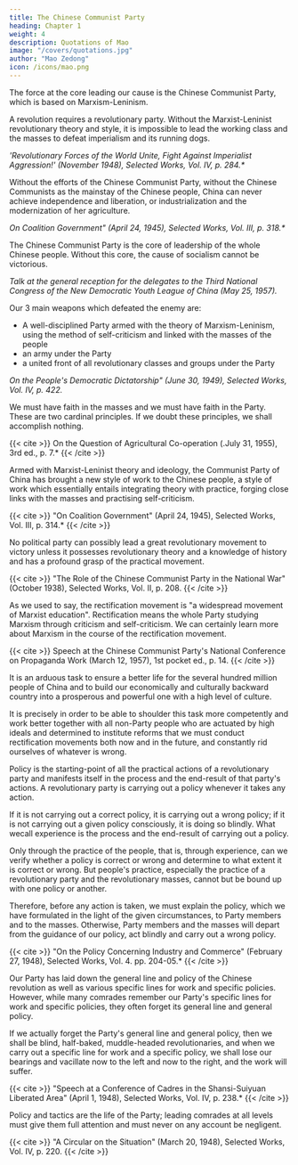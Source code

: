 ```yaml
---
title: The Chinese Communist Party
heading: Chapter 1
weight: 4
description: Quotations of Mao
image: "/covers/quotations.jpg"
author: "Mao Zedong"
icon: /icons/mao.png
---
```


<!-- Quotations from Chairman Mao Tse-tung is a book of statements from
speeches and writings by Mao Tse-tung (now romanized as Mao Zedong),
the former Chairman of the Communist Party of China, published from 1964
to about 1976 and widely distributed during China's Cultural Revolution.
Billions were produced, the most popular versions being in bright red
covers in small sizes that could be easily carried, becoming commonly
known internationally as The Little Red Book.Quotations from: 1927 - 1964
First Published: 1966
Publisher: Peking Foreign Languages Press
Transcribed & marked up by David Quentin and Brian Baggins for the Marxists Internet
Archive, and converted to ebook format in 2019.Unless otherwise stated, the page number given for the source of a quotation
refers to the first English edition of the book or pamphlet cited as published
by the Foreign Languages Press, Peking.
In cases where a word or phrase linked to the preceding text has been
omitted in the opening sentence of the quotation, an asterisk is placed after
the source. This is also done in a number of places where the English
rendering has been reworded to make up for omission of context or to
improve the translation.C ONTENTS
Cover
Foreword to the Second Edition
1. The Communist Party
2. Classes and Class Struggle
3. Socialism and Communism
4. The Correct Handling of Contradictions Among the People
5. War and Peace
6. Imperialism and All Reactionaries are Paper Tigers
7. Dare To Struggle and Dare To Win
8. People's War
9. The People's Army
10. Leadership of Party Committees
11. The Mass Line
12. Political Work
13. Relations Between Officers and Men
14. Relations Between the Army and the People
15. Democracy in the Three Main Fields
16. Education and the Training of Troops
17. Serving the People
18. Patriotism and Internationalism
19. Revolutionary Heroism
20. Building Our Country Through Diligence and Frugality
21. Self-Reliance and Arduous Struggle
22. Methods of Thinking and Methods of Work
23. Investigation and Study
24. Correcting Mistaken Ideas
25. Unity
26. Discipline
27. Criticism and Self-Criticism
28. Communists
29. Cadres
30. Youth
31. Women32. Culture and Art
33. StudyF OREWORD TO THE S ECOND E DITION
Comrade Mao Tse-tung is the greatest Marxist-Leninist of our era. He has
inherited, defended and developed Marxism-Leninism with genius, creatively
and comprehensively and has brought it to a higher and completely new
stage.
Mao Tse-tung's thought is Marxism-Leninism of the era in which
imperialism is heading for total collapse and socialism is advancing to world-
wide victory. It is a powerful ideological weapon for opposing imperialism
and for opposing revisionism and dogmatism. Mao Tse-tung's thought is the
guiding principle for all the work of the Party, the army and the country.
Therefore, the most fundamental task in our Party's political and
ideological work is at all times to hold high the great red banner of Mao Tse-
tung's thought, to arm the minds of the people throughout the country with it
and to persist in using it to command every field of activity. The broad
masses of the workers, peasants and soldiers and the broad ranks of the
revolutionary cadres and the intellectuals should really master Mao Tse-
tung's thought; they should all study Chairman Mao's writings, follow his
teachings, act according to his instructions and be his good fighters.
In studying the works of Chairman Mao, one should have specific
problems in mind, study and apply his works in a creative way, combine
study with application, first study what must be urgently applied so as to get
quick results, and strive hard to apply what one is studying. In order really to
master Mao Tse-tung's thought, it is essential to study many of Chairman
Mao's basic concepts over and over again, and it is best to memorize
important statements and study and apply them repeatedly. The newspapers
should regularly carry quotations from Chairman Mao relevant to current
issues for readers to study and apply.
The experience of the broad masses in their creative study and application
of Chairman Mao's works in the last few years has proved that to study
selected quotations from Chairman Mao with specific problems in mind is a
good way to learn Mao Tse-tung's thought, a method conducive to quick
results.
We have compiled Quotations from Chairman Mao Tse-tung in order tohelp the broad masses learn Mao Tse-tung's thought more effectively. In
organizing their study, units should select passages that are relevant to the
situation, their tasks, the current thinking of their personnel, and the state of
their work.
In our great motherland, a new era is emerging in which the workers,
peasants and soldiers are grasping Marxism-Leninism, Mao Tse-tung's
thought. Once Mao Tse-tung's thought is grasped by the broad masses, it
becomes an inexhaustible source of strength and a spiritual atom bomb of
infinite power. The large-scale publication of Quotations from Chairman
Mao Tse-tung is a vital measure for enabling the broad masses to grasp Mao
Tse-tung's thought and for promoting the revolutionization of our people's
thinking. It is our hope that all comrades will learn earnestly and diligently,
bring about a new nation-wide high tide in the creative study and application
of Chairman Mao's works and, under the great red banner of Mao Tse-tung's
thought, strive to build our country into a great socialist state with modern
agriculture, modern industry, modern science and culture and modern
national defence!
Lin Piao
December 16, 1966 -->


The force at the core leading our cause is the Chinese Communist Party, which is based on Marxism-Leninism.

<!-- Opening address at the First Session of the First National People's Congress of the
People's Republic of China (September 15, 1954). -->

A revolution requires a revolutionary party. Without the Marxist-Leninist revolutionary theory and style, it is impossible to lead the working class and the masses to defeat imperialism and its running dogs.

<cite>'Revolutionary Forces of the World Unite, Fight Against Imperialist Aggression!' (November 1948), Selected Works, Vol. IV, p. 284.*</cite>


Without the efforts of the Chinese Communist Party, without the Chinese Communists as the mainstay of the Chinese people, China can never achieve independence and liberation, or industrialization and the modernization of her agriculture.

<cite>On Coalition Government" (April 24, 1945), Selected Works, Vol. III, p. 318.*</cite>

The Chinese Communist Party is the core of leadership of the whole Chinese people. Without this core, the cause of socialism cannot be victorious. 

<cite>Talk at the general reception for the delegates to the Third National Congress of the New Democratic Youth League of China (May 25, 1957).</cite>

Our 3 main weapons which defeated the enemy are: 
- A well-disciplined Party armed with the theory of Marxism-Leninism, using the method of self-criticism and linked with the masses of the people
- an army under the Party
- a united front of all revolutionary classes and groups under the Party

<cite>On the People's Democratic Dictatorship" (June 30, 1949), Selected Works, Vol. IV, p. 422.</cite>

We must have faith in the masses and we must have faith in the Party. These are two cardinal principles. If we doubt these principles, we shall accomplish nothing.

{{< cite >}}
On the Question of Agricultural Co-operation (.July 31, 1955), 3rd ed., p. 7.*
{{< /cite >}}


Armed with Marxist-Leninist theory and ideology, the Communist Party of China has brought a new style of work to the Chinese people, a style of work which essentially entails integrating theory with practice, forging close links with the masses and practising self-criticism.

{{< cite >}}
"On Coalition Government" (April 24, 1945), Selected Works, Vol. III, p. 314.*
{{< /cite >}}

No political party can possibly lead a great revolutionary movement to victory unless it possesses revolutionary theory and a knowledge of history and has a profound grasp of the practical movement.


{{< cite >}}
"The Role of the Chinese Communist Party in the National War" (October 1938), Selected Works, Vol. II, p. 208.
{{< /cite >}}

As we used to say, the rectification movement is "a widespread movement of Marxist education". Rectification means the whole Party studying Marxism through criticism and self-criticism. We can certainly learn more about Marxism in the course of the rectification movement.

{{< cite >}}
Speech at the Chinese Communist Party's National Conference on Propaganda Work (March 12, 1957), 1st pocket ed., p. 14.
{{< /cite >}}


It is an arduous task to ensure a better life for the several hundred million people of China and to build our economically and culturally backward country into a prosperous and powerful one with a high level of culture. 

It is precisely in order to be able to shoulder this task more competently and work better together with all non-Party people who are actuated by high ideals and determined to institute reforms that we must conduct rectification movements both now and in the future, and constantly rid ourselves of whatever is wrong.

Policy is the starting-point of all the practical actions of a revolutionary party and manifests itself in the process and the end-result of that party's actions. A revolutionary party is carrying out a policy whenever it takes any action. 

If it is not carrying out a correct policy, it is carrying out a wrong policy; if it is not carrying out a given policy consciously, it is doing so blindly. What wecall experience is the process and the end-result of carrying out a policy.

Only through the practice of the people, that is, through experience, can we verify whether a policy is correct or wrong and determine to what extent it is correct or wrong. But people's practice, especially the practice of a revolutionary party and the revolutionary masses, cannot but be bound up with one policy or another. 

Therefore, before any action is taken, we must explain the policy, which we have formulated in the light of the given circumstances, to Party members and to the masses. Otherwise, Party
members and the masses will depart from the guidance of our policy, act
blindly and carry out a wrong policy.

{{< cite >}}
"On the Policy Concerning Industry and Commerce" (February 27, 1948), Selected Works, Vol. 4. pp. 204-05.*
{{< /cite >}}


Our Party has laid down the general line and policy of the Chinese revolution as well as various specific lines for work and specific policies. However, while many comrades remember our Party's specific lines for work and specific policies, they often forget its general line and general policy. 

If we actually forget the Party's general line and general policy, then we shall be blind, half-baked, muddle-headed revolutionaries, and when we carry out a specific line for work and a specific policy, we shall lose our bearings and vacillate now to the left and now to the right, and the work will suffer. 

{{< cite >}}
"Speech at a Conference of Cadres in the Shansi-Suiyuan Liberated Area" (April 1, 1948), Selected Works, Vol. IV, p. 238.*
{{< /cite >}}


Policy and tactics are the life of the Party; leading comrades at all levels must
give them full attention and must never on any account be negligent.

{{< cite >}}
"A Circular on the Situation" (March 20, 1948), Selected Works, Vol. IV, p. 220.
{{< /cite >}}

